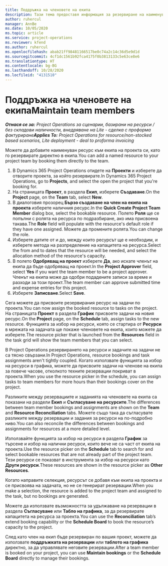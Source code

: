 ```yaml
---
title: Поддръжка на членовете на екипа
description: Тази тема предоставя информация за резервиране на наименувани ресурси за екипи на проекти и присвояването им към задачи.
author: ruhercul
manager: AnnBe
ms.date: 10/05/2020
ms.topic: article
ms.service: project-operations
ms.reviewer: kfend
ms.author: ruhercul
ms.openlocfilehash: abab21ff98481166517be0c74a2c14c36d5e9d1d
ms.sourcegitcommit: 4cf1dc1561b92fca4175f0b3813133c5e63ce8e6
ms.translationtype: HT
ms.contentlocale: bg-BG
ms.lasthandoff: 10/28/2020
ms.locfileid: "4131510"
---
```

# <a name="maintain-team-members"></a><span data-ttu-id="cc6e4-103">Поддръжка на членовете на екипа</span><span class="sxs-lookup"><span data-stu-id="cc6e4-103">Maintain team members</span></span>

<span data-ttu-id="cc6e4-104">_**Отнася се за:** Project Operations за сценарии, базирани на ресурси / без складови наличности, внедряване на Lite - сделка с проформа фактуриране_</span><span class="sxs-lookup"><span data-stu-id="cc6e4-104">_**Applies To:** Project Operations for resource/non-stocked based scenarios, Lite deployment - deal to proforma invoicing_</span></span>

<span data-ttu-id="cc6e4-105">Можете да добавите наименуван ресурс към екипа на проекта си, като го резервирате директно в екипа.</span><span class="sxs-lookup"><span data-stu-id="cc6e4-105">You can add a named resource to your project team by booking them directly to the team.</span></span>

1. <span data-ttu-id="cc6e4-106">В Dynamics 365 Project Operations отидете на **Проекти** и изберете да отворите проекта, за който резервирате.</span><span class="sxs-lookup"><span data-stu-id="cc6e4-106">In Dynamics 365 Project Operations, go to **Projects**, and select the open the project that you're booking for.</span></span>
2. <span data-ttu-id="cc6e4-107">На страницата **Проект**, в раздела **Екип**, изберете **Създаване**.</span><span class="sxs-lookup"><span data-stu-id="cc6e4-107">On the **Project** page, on the **Team** tab, select **New**.</span></span> 
3. <span data-ttu-id="cc6e4-108">В диалоговия прозорец **Бързо създаване на член на екипа на проекта** изберете наличния ресурс.</span><span class="sxs-lookup"><span data-stu-id="cc6e4-108">In the **Quick Create Project Team Member** dialog box, select the bookable resource.</span></span> <span data-ttu-id="cc6e4-109">Полето **Роля** ще се попълни с ролята на ресурса по подразбиране, ако има присвоена такава.</span><span class="sxs-lookup"><span data-stu-id="cc6e4-109">The **Role** field will populate with the resource's default role if they have one assigned.</span></span> <span data-ttu-id="cc6e4-110">Можете да промените ролята.</span><span class="sxs-lookup"><span data-stu-id="cc6e4-110">You can change the role.</span></span> 
4. <span data-ttu-id="cc6e4-111">Изберете датите от и до, между които ресурсът ще е необходим, и изберете метода на разпределение на капацитета на ресурса.</span><span class="sxs-lookup"><span data-stu-id="cc6e4-111">Select the from and to dates that the resource will be needed, and select the allocation method of the resource's capacity.</span></span> 
5. <span data-ttu-id="cc6e4-112">В полето **Одобряващ на проект** изберете **Да**, ако искате членът на екипа да бъде одобряващ на проект.</span><span class="sxs-lookup"><span data-stu-id="cc6e4-112">In the **Project Approver** field, select **Yes** if you want the team member to be a project approver.</span></span> <span data-ttu-id="cc6e4-113">Членът на екипа може да одобри подадените записи за време и разходи за този проект.</span><span class="sxs-lookup"><span data-stu-id="cc6e4-113">The team member can approve submitted time and expense entries for this project.</span></span> 
6. <span data-ttu-id="cc6e4-114">Изберете **Записване**.</span><span class="sxs-lookup"><span data-stu-id="cc6e4-114">Select **Save**.</span></span>

<span data-ttu-id="cc6e4-115">Сега можете да присвоите резервирания ресурс на задачи по проекта.</span><span class="sxs-lookup"><span data-stu-id="cc6e4-115">You can now assign the booked resource to tasks on the project.</span></span> <span data-ttu-id="cc6e4-116">На страницата **Проект** в раздела **График** присвоете задачи на новия ресурс.</span><span class="sxs-lookup"><span data-stu-id="cc6e4-116">On the **Project** page, on the **Schedule** tab, assign tasks to the new resource.</span></span> <span data-ttu-id="cc6e4-117">Функцията за избор на ресурси, която се стартира от **Ресурси** в мрежата на задачата ще покаже членовете на екипа, които можете да изберете.</span><span class="sxs-lookup"><span data-stu-id="cc6e4-117">The resource picker that is launched from the **Resources** field in the task grid will show the team members that you can select.</span></span>


<span data-ttu-id="cc6e4-118">В Project Operations резервирането на ресурси и задачите на задачи не са тясно свързани.</span><span class="sxs-lookup"><span data-stu-id="cc6e4-118">In Project Operations, resource bookings and task assignments aren't tightly coupled.</span></span> <span data-ttu-id="cc6e4-119">Когато използвате функцията за избор на ресурси в графика, можете да присвоите задачи на членове на екипа за повече часове, отколкото техните резервации покриват в проекта.</span><span class="sxs-lookup"><span data-stu-id="cc6e4-119">When you use the resource picker in the schedule, you can assign tasks to team members for more hours than their bookings cover on the project.</span></span>

<span data-ttu-id="cc6e4-120">Разликите между резервациите и заданията на членовете на екипа са показани на раздели **Екип** и **Съгласуване на ресурсите**.</span><span class="sxs-lookup"><span data-stu-id="cc6e4-120">The differences between team member bookings and assignments are shown on the **Team** and **Resource Reconciliation** tabs.</span></span> <span data-ttu-id="cc6e4-121">Можете също така да съгласувате разликите между резервации и задания за ресурси на по-подробно ниво.</span><span class="sxs-lookup"><span data-stu-id="cc6e4-121">You can also reconcile the differences between bookings and assignments for resources at a more detailed level.</span></span>

<span data-ttu-id="cc6e4-122">Използвайте функцията за избор на ресурси в раздела **График** за търсене и избор на налични ресурси, които вече не са част от екипа на проекта.</span><span class="sxs-lookup"><span data-stu-id="cc6e4-122">Use the resource picker on the **Schedule** tab to search for and select bookable resources that are not already part of the project team.</span></span> <span data-ttu-id="cc6e4-123">Тези ресурси се показват в инструмента за избор на ресурси като **Други ресурси**.</span><span class="sxs-lookup"><span data-stu-id="cc6e4-123">These resources are shown in the resource picker as **Other Resources**.</span></span>

<span data-ttu-id="cc6e4-124">Когато направите селекция, ресурсът се добавя към екипа на проекта и се присвоява на задачата, но не се генерират резервации.</span><span class="sxs-lookup"><span data-stu-id="cc6e4-124">When you make a selection, the resource is added to the project team and assigned to the task, but no bookings are generated.</span></span>

<span data-ttu-id="cc6e4-125">Можете да използвате възможността за удължаване на резервации в раздела **Съгласуване** или **Табло на графика**, за да резервирате капацитета на ресурса за проекта.</span><span class="sxs-lookup"><span data-stu-id="cc6e4-125">You can use the **Reconciliation** tab’s extend booking capability or the **Schedule Board** to book the resource’s capacity to the project.</span></span>

<span data-ttu-id="cc6e4-126">След като член на екип бъде резервиран по вашия проект, можете да използвате **поддръжката на резервации** или **таблото на графика** директно, за да управлявате неговите резервации.</span><span class="sxs-lookup"><span data-stu-id="cc6e4-126">After a team member is booked on your project, you can use **Maintain bookings** or the **Schedule Board** directly to manage their bookings.</span></span>
